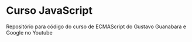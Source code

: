 # Curso JavaScript
Repositório para código do curso de ECMAScript do Gustavo Guanabara e Google no Youtube
